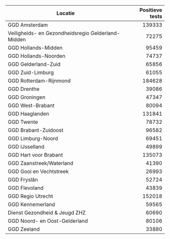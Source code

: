 | Locatie | Positieve tests |
|---------|----------------:|
| GGD Amsterdam                            | 139333 |
| Veiligheids- en Gezondheidsregio Gelderland-Midden | 72275 |
| GGD Hollands-Midden                      | 95459 |
| GGD Hollands-Noorden                     | 74737 |
| GGD Gelderland-Zuid                      | 65856 |
| GGD Zuid-Limburg                         | 61055 |
| GGD Rotterdam-Rijnmond                   | 184628 |
| GGD Drenthe                              | 39086 |
| GGD Groningen                            | 47347 |
| GGD West-Brabant                         | 80094 |
| GGD Haaglanden                           | 131841 |
| GGD Twente                               | 78732 |
| GGD Brabant-Zuidoost                     | 96582 |
| GGD Limburg-Noord                        | 69451 |
| GGD IJsselland                           | 49899 |
| GGD Hart voor Brabant                    | 135073 |
| GGD Zaanstreek/Waterland                 | 41390 |
| GGD Gooi en Vechtstreek                  | 26993 |
| GGD Fryslân                              | 52724 |
| GGD Flevoland                            | 43839 |
| GGD Regio Utrecht                        | 152018 |
| GGD Kennemerland                         | 59565 |
| Dienst Gezondheid & Jeugd ZHZ            | 60690 |
| GGD Noord- en Oost-Gelderland            | 80106 |
| GGD Zeeland                              | 33880 |
